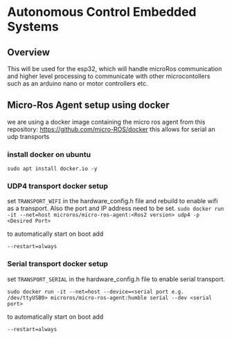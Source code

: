 # Autonomous Control Embedded Systems

## Overview
This will be used for the esp32, which will handle microRos communication and higher level processing to communicate with other microcontollers such as an arduino nano or motor controllers etc. 

## Micro-Ros Agent setup using docker
we are using a docker image containing the micro ros agent from this repository: https://github.com/micro-ROS/docker this allows for serial an udp transports

### install docker on ubuntu
```sudo apt install docker.io -y```
### UDP4 transport docker setup
set ```TRANSPORT_WIFI``` in the hardware_config.h file and rebuild to enable wifi as a transport. Also the port and IP address need to be set.
```sudo docker run -it --net=host microros/micro-ros-agent:<Ros2 version> udp4 -p <Desired Port>```

to automatically start on boot add 

```--restart=always```
### Serial transport docker setup
set ```TRANSPORT_SERIAL``` in the hardware_config.h file to enable serial transport.

```sudo docker run -it --net=host --device=<serial port e.g. /dev/ttyUSB0> microros/micro-ros-agent:humble serial --dev <serial port> ```

to automatically start on boot add 

```--restart=always```
